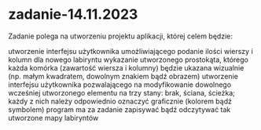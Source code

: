 # zadanie-14.11.2023


Zadanie polega na utworzeniu projektu aplikacji, której celem będzie:

utworzenie interfejsu użytkownika umożliwiającego podanie ilości wierszy i kolumn dla nowego labiryntu
wykazanie utworzonego prostokąta, którego każda komórka (zawartość wiersza i kolumny) będzie ukazana wizualnie (np. małym kwadratem, dowolnym znakiem bądź obrazem)
utworzenie interfejsu użytkownika pozwalającego na modyfikowanie dowolnego wcześniej utworzonego elementu na trzy stany: brak, ściana, ścieżka; każdy z nich należy odpowiednio oznaczyć graficznie (kolorem bądź symbolem)
program ma za zadanie zapisywać bądź odczytywać tak utworzone mapy labiryntów
